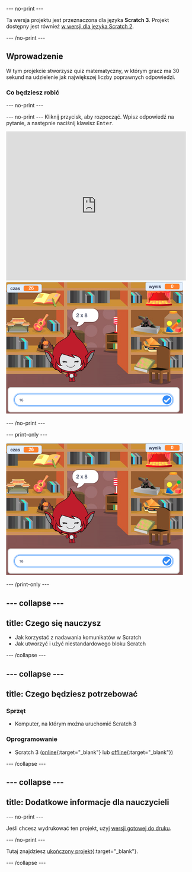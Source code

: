 \--- no-print \---

Ta wersja projektu jest przeznaczona dla języka **Scratch 3**. Projekt dostępny jest również [w wersji dla języka Scratch 2](https://projects.raspberrypi.org/en/projects/brain-game-scratch2).

\--- /no-print \---

## Wprowadzenie

W tym projekcie stworzysz quiz matematyczny, w którym gracz ma 30 sekund na udzielenie jak największej liczby poprawnych odpowiedzi.

### Co będziesz robić

\--- no-print \---

\--- no-print \--- Kliknij przycisk, aby rozpocząć. Wpisz odpowiedź na pytanie, a następnie naciśnij klawisz <kbd>Enter</kbd>.

<div class="scratch-preview">
  <iframe allowtransparency="true" width="485" height="402" src="https://scratch.mit.edu/projects/embed/250234955/?autostart=false" frameborder="0" scrolling="no"></iframe>
  <img src="images/brain-final.png">
</div>

\--- /no-print \---

\--- print-only \---

![Tabliczka mnożenia](images/brain-final.png)

\--- /print-only \---

## \--- collapse \---

## title: Czego się nauczysz

+ Jak korzystać z nadawania komunikatów w Scratch
+ Jak utworzyć i użyć niestandardowego bloku Scratch

\--- /collapse \---

## \--- collapse \---

## title: Czego będziesz potrzebować

### Sprzęt

+ Komputer, na którym można uruchomić Scratch 3

### Oprogramowanie

+ Scratch 3 ([online](https://rpf.io/scratchon){:target="_blank"} lub [offline](https://rpf.io/scratchoff){:target="_blank"})

\--- /collapse \---

## \--- collapse \---

## title: Dodatkowe informacje dla nauczycieli

\--- no-print \---

Jeśli chcesz wydrukować ten projekt, użyj [wersji gotowej do druku](https://projects.raspberrypi.org/pl-PL/projects/brain-game/print).

\--- /no-print \---

Tutaj znajdziesz [ukończony projekt](https://rpf.io/p/pl-PL/brain-game-get){:target="_blank"}.

\--- /collapse \---